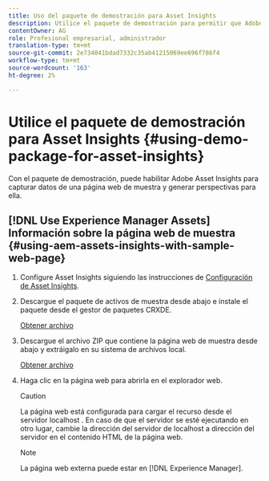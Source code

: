 ```yaml
---
title: Uso del paquete de demostración para Asset Insights
description: Utilice el paquete de demostración para permitir que Adobe Asset Insights capture datos de una página web y genere perspectivas para ella.
contentOwner: AG
role: Profesional empresarial, administrador
translation-type: tm+mt
source-git-commit: 2e734041bdad7332c35ab41215069ee696f786f4
workflow-type: tm+mt
source-wordcount: '163'
ht-degree: 2%

---
```



# Utilice el paquete de demostración para Asset Insights {#using-demo-package-for-asset-insights}

Con el paquete de demostración, puede habilitar Adobe Asset Insights para capturar datos de una página web de muestra y generar perspectivas para ella.

## [!DNL Use Experience Manager Assets] Información sobre la página web de muestra   {#using-aem-assets-insights-with-sample-web-page}

1. Configure Asset Insights siguiendo las instrucciones de [Configuración de Asset Insights](configure-asset-insights.md).
1. Descargue el paquete de activos de muestra desde abajo e instale el paquete desde el gestor de paquetes CRXDE.

   [Obtener archivo](assets/insightsdemo.zip)

1. Descargue el archivo ZIP que contiene la página web de muestra desde abajo y extráigalo en su sistema de archivos local.

   [Obtener archivo](assets/demosite.zip)

1. Haga clic en la página web para abrirla en el explorador web.

   >[!CAUTION]
   >
   >La página web está configurada para cargar el recurso desde el servidor localhost . En caso de que el servidor se esté ejecutando en otro lugar, cambie la dirección del servidor de localhost a dirección del servidor en el contenido HTML de la página web.

   >[!NOTE]
   >
   >La página web externa puede estar en [!DNL Experience Manager].
